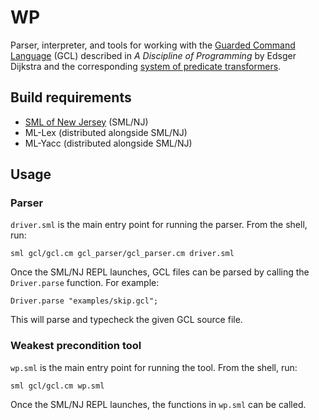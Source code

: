 # WP

Parser, interpreter, and tools for working with the [Guarded Command Language](https://en.wikipedia.org/wiki/Guarded_Command_Language) (GCL) described in *A Discipline of Programming* by Edsger Dijkstra and the
corresponding [system of predicate transformers](https://en.wikipedia.org/wiki/Predicate_transformer_semantics).

## Build requirements

- [SML of New Jersey](https://www.smlnj.org) (SML/NJ)
- ML-Lex (distributed alongside SML/NJ)
- ML-Yacc (distributed alongside SML/NJ)

## Usage

### Parser

`driver.sml` is the main entry point for running the parser. From the shell, run:

    sml gcl/gcl.cm gcl_parser/gcl_parser.cm driver.sml

Once the SML/NJ REPL launches, GCL files can be parsed by calling the `Driver.parse` function. For example:

    Driver.parse "examples/skip.gcl";

This will parse and typecheck the given GCL source file.

### Weakest precondition tool

`wp.sml` is the main entry point for running the tool. From the shell, run:

    sml gcl/gcl.cm wp.sml

Once the SML/NJ REPL launches, the functions in `wp.sml` can be called.
